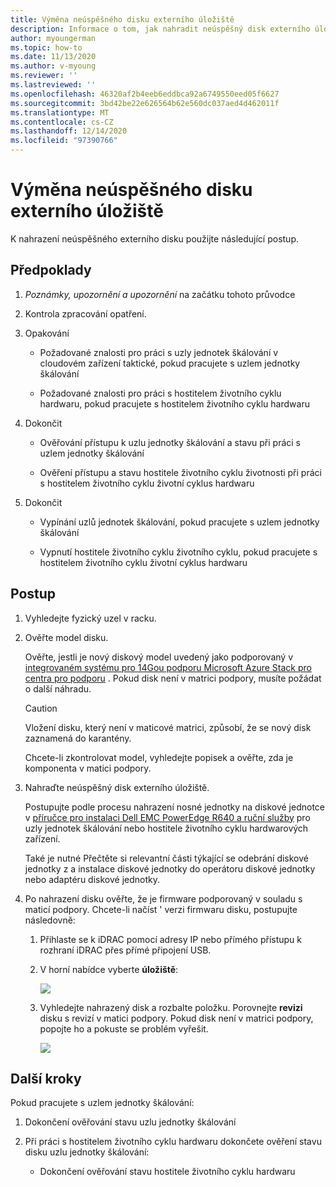 ```yaml
---
title: Výměna neúspěšného disku externího úložiště
description: Informace o tom, jak nahradit neúspěšný disk externího úložiště
author: myoungerman
ms.topic: how-to
ms.date: 11/13/2020
ms.author: v-myoung
ms.reviewer: ''
ms.lastreviewed: ''
ms.openlocfilehash: 46320af2b4eeb6eddbca92a6749550eed05f6627
ms.sourcegitcommit: 3bd42be22e626564b62e560dc037aed4d462011f
ms.translationtype: MT
ms.contentlocale: cs-CZ
ms.lasthandoff: 12/14/2020
ms.locfileid: "97390766"
---
```

# <a name="replacing-a-failed-external-storage-disk"></a>Výměna neúspěšného disku externího úložiště

K nahrazení neúspěšného externího disku použijte následující postup.

## <a name="prerequisites"></a>Předpoklady

1.  *Poznámky, upozornění a upozornění* na začátku tohoto průvodce

2.  Kontrola zpracování opatření.

3.  Opakování

    -   Požadované znalosti pro práci s uzly jednotek škálování v cloudovém zařízení taktické, pokud pracujete s uzlem jednotky škálování

    -   Požadované znalosti pro práci s hostitelem životního cyklu hardwaru, pokud pracujete s hostitelem životního cyklu hardwaru

4.  Dokončit

    -   Ověřování přístupu k uzlu jednotky škálování a stavu při práci s uzlem jednotky škálování

    -   Ověření přístupu a stavu hostitele životního cyklu životnosti při práci s hostitelem životního cyklu životní cyklus hardwaru

5.  Dokončit

    -   Vypínání uzlů jednotek škálování, pokud pracujete s uzlem jednotky škálování

    -   Vypnutí hostitele životního cyklu životního cyklu, pokud pracujete s hostitelem životního cyklu životní cyklus hardwaru

## <a name="steps"></a>Postup

1.  Vyhledejte fyzický uzel v racku.

2.  Ověřte model disku.

    Ověřte, jestli je nový diskový model uvedený jako podporovaný v [integrovaném systému pro 14Gou podporu Microsoft Azure Stack pro centra pro podporu](https://www.dell.com/support/home/product-support/product/cloud-for-microsoft-azure-stack14g/docs#q%3Dsupport%20matrix%26sort%3Ddate%20descending%26f%3Alang%3D%5Ben%5D) 
     [](https://www.dell.com/support/home/product-support/product/cloud-for-microsoft-azure-stack14g/docs#q%3Dsupport%20matrix%26sort%3Ddate%20descending%26f%3Alang%3D%5Ben%5D).
    Pokud disk není v matrici podpory, musíte požádat o další náhradu.
    
    > [!CAUTION]
    > Vložení disku, který není v maticové matrici, způsobí, že se nový disk zaznamená do karantény.
        
    Chcete-li zkontrolovat model, vyhledejte popisek a ověřte, zda je komponenta v matici podpory.
    
3.  Nahraďte neúspěšný disk externího úložiště.

    Postupujte podle procesu nahrazení nosné jednotky na diskové jednotce v [příručce pro instalaci Dell EMC PowerEdge R640 a ruční služby](https://www.dell.com/support/manuals/us/en/04/poweredge-r640/per640_ism_pub/dell-emc-poweredge-r640-overview?guid=guid-f39be9ba-158c-45e3-b8b1-f07bb750d6d4) pro uzly jednotek škálování nebo hostitele životního cyklu hardwarových zařízení.
    
    Také je nutné Přečtěte si relevantní části týkající se odebrání diskové jednotky z a instalace diskové jednotky do operátoru diskové jednotky nebo adaptéru diskové jednotky.
    
4.  Po nahrazení disku ověřte, že je firmware podporovaný v souladu s maticí podpory. Chcete-li načíst \' verzi firmwaru disku, postupujte následovně:

    1.  Přihlaste se k iDRAC pomocí adresy IP nebo přímého přístupu k rozhraní iDRAC přes přímé připojení USB.

    1.  V horní nabídce vyberte **úložiště**:

        ![](media/image-30.png)
    
    1.  Vyhledejte nahrazený disk a rozbalte položku. Porovnejte **revizi** disku s revizí v matici podpory. Pokud disk není v matrici podpory, popojte ho a pokuste se problém vyřešit.

        ![](media/image-31.png)
        
## <a name="next-steps"></a>Další kroky

Pokud pracujete s uzlem jednotky škálování:

1.  Dokončení ověřování stavu uzlu jednotky škálování

2.  Při práci s hostitelem životního cyklu hardwaru dokončete ověření stavu disku uzlu jednotky škálování:

    -   Dokončení ověřování stavu hostitele životního cyklu hardwaru
    
